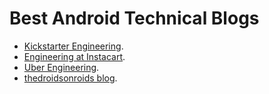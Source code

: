 # Best Android Technical Blogs
- [Kickstarter Engineering](https://kickstarter.engineering/).
- [Engineering at Instacart](https://tech.instacart.com/).
- [Uber Engineering](https://eng.uber.com/category/mobile/).
- [thedroidsonroids blog](https://www.thedroidsonroids.com/blog).